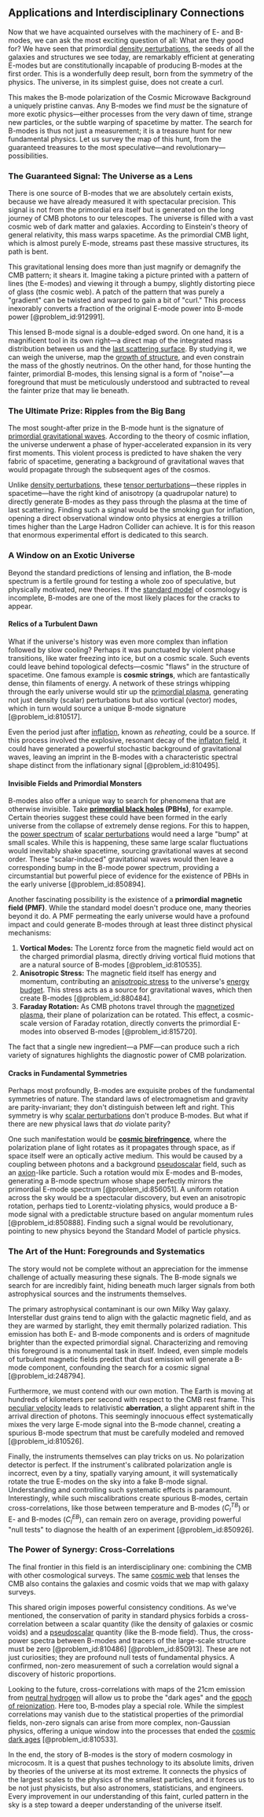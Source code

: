 ## Applications and Interdisciplinary Connections

Now that we have acquainted ourselves with the machinery of E- and B-modes, we can ask the most exciting question of all: What are they good for? We have seen that primordial [density perturbations](@article_id:159052), the seeds of all the galaxies and structures we see today, are remarkably efficient at generating E-modes but are constitutionally incapable of producing B-modes at the first order. This is a wonderfully deep result, born from the symmetry of the physics. The universe, in its simplest guise, does not create a curl.

This makes the B-mode polarization of the Cosmic Microwave Background a uniquely pristine canvas. Any B-modes we find *must* be the signature of more exotic physics—either processes from the very dawn of time, strange new particles, or the subtle warping of spacetime by matter. The search for B-modes is thus not just a measurement; it is a treasure hunt for new fundamental physics. Let us survey the map of this hunt, from the guaranteed treasures to the most speculative—and revolutionary—possibilities.

### The Guaranteed Signal: The Universe as a Lens

There is one source of B-modes that we are absolutely certain exists, because we have already measured it with spectacular precision. This signal is not from the primordial era itself but is generated on the long journey of CMB photons to our telescopes. The universe is filled with a vast cosmic web of dark matter and galaxies. According to Einstein's theory of general relativity, this mass warps spacetime. As the primordial CMB light, which is almost purely E-mode, streams past these massive structures, its path is bent.

This gravitational lensing does more than just magnify or demagnify the CMB pattern; it shears it. Imagine taking a picture printed with a pattern of lines (the E-modes) and viewing it through a bumpy, slightly distorting piece of glass (the cosmic web). A patch of the pattern that was purely a "gradient" can be twisted and warped to gain a bit of "curl." This process inexorably converts a fraction of the original E-mode power into B-mode power [@problem_id:912991].

This lensed B-mode signal is a double-edged sword. On one hand, it is a magnificent tool in its own right—a direct map of the integrated mass distribution between us and the [last scattering surface](@article_id:157207). By studying it, we can weigh the universe, map the [growth of structure](@article_id:158033), and even constrain the mass of the ghostly neutrinos. On the other hand, for those hunting the fainter, primordial B-modes, this lensing signal is a form of "noise"—a foreground that must be meticulously understood and subtracted to reveal the fainter prize that may lie beneath.

### The Ultimate Prize: Ripples from the Big Bang

The most sought-after prize in the B-mode hunt is the signature of [primordial gravitational waves](@article_id:160586). According to the theory of cosmic inflation, the universe underwent a phase of hyper-accelerated expansion in its very first moments. This violent process is predicted to have shaken the very fabric of spacetime, generating a background of gravitational waves that would propagate through the subsequent ages of the cosmos.

Unlike [density perturbations](@article_id:159052), these [tensor perturbations](@article_id:159936)—these ripples in spacetime—have the right kind of anisotropy (a quadrupolar nature) to directly generate B-modes as they pass through the plasma at the time of last scattering. Finding such a signal would be the smoking gun for inflation, opening a direct observational window onto physics at energies a trillion times higher than the Large Hadron Collider can achieve. It is for this reason that enormous experimental effort is dedicated to this search.

### A Window on an Exotic Universe

Beyond the standard predictions of lensing and inflation, the B-mode spectrum is a fertile ground for testing a whole zoo of speculative, but physically motivated, new theories. If the [standard model](@article_id:136930) of cosmology is incomplete, B-modes are one of the most likely places for the cracks to appear.

#### Relics of a Turbulent Dawn

What if the universe's history was even more complex than inflation followed by slow cooling? Perhaps it was punctuated by violent phase transitions, like water freezing into ice, but on a cosmic scale. Such events could leave behind topological defects—cosmic "flaws" in the structure of spacetime. One famous example is **cosmic strings**, which are fantastically dense, thin filaments of energy. A network of these strings whipping through the early universe would stir up the [primordial plasma](@article_id:161257), generating not just density (scalar) perturbations but also vortical (vector) modes, which in turn would source a unique B-mode signature [@problem_id:810517].

Even the period just after [inflation](@article_id:160710), known as *reheating*, could be a source. If this process involved the explosive, resonant decay of the [inflaton field](@article_id:157026), it could have generated a powerful stochastic background of gravitational waves, leaving an imprint in the B-modes with a characteristic spectral shape distinct from the inflationary signal [@problem_id:810495].

#### Invisible Fields and Primordial Monsters

B-modes also offer a unique way to search for phenomena that are otherwise invisible. Take **[primordial black holes](@article_id:155067) (PBHs)**, for example. Certain theories suggest these could have been formed in the early universe from the collapse of extremely dense regions. For this to happen, the [power spectrum](@article_id:159502) of [scalar perturbations](@article_id:159844) would need a large "bump" at small scales. While this is happening, these same large scalar fluctuations would inevitably shake spacetime, sourcing gravitational waves at second order. These "scalar-induced" gravitational waves would then leave a corresponding bump in the B-mode power spectrum, providing a circumstantial but powerful piece of evidence for the existence of PBHs in the early universe [@problem_id:850894].

Another fascinating possibility is the existence of a **primordial magnetic field (PMF)**. While the standard model doesn't produce one, many theories beyond it do. A PMF permeating the early universe would have a profound impact and could generate B-modes through at least three distinct physical mechanisms:
1.  **Vortical Modes:** The Lorentz force from the magnetic field would act on the charged primordial plasma, directly driving vortical fluid motions that are a natural source of B-modes [@problem_id:810535].
2.  **Anisotropic Stress:** The magnetic field itself has energy and momentum, contributing an [anisotropic stress](@article_id:160909) to the universe's [energy budget](@article_id:200533). This stress acts as a source for gravitational waves, which then create B-modes [@problem_id:880484].
3.  **Faraday Rotation:** As CMB photons travel through the [magnetized plasma](@article_id:200731), their plane of polarization can be rotated. This effect, a cosmic-scale version of Faraday rotation, directly converts the primordial E-modes into observed B-modes [@problem_id:815720].

The fact that a single new ingredient—a PMF—can produce such a rich variety of signatures highlights the diagnostic power of CMB polarization.

#### Cracks in Fundamental Symmetries

Perhaps most profoundly, B-modes are exquisite probes of the fundamental symmetries of nature. The standard laws of electromagnetism and gravity are parity-invariant; they don't distinguish between left and right. This symmetry is why [scalar perturbations](@article_id:159844) don't produce B-modes. But what if there are new physical laws that *do* violate parity?

One such manifestation would be **[cosmic birefringence](@article_id:153625)**, where the polarization plane of light rotates as it propagates through space, as if space itself were an optically active medium. This would be caused by a coupling between photons and a background [pseudoscalar](@article_id:196202) field, such as an [axion](@article_id:156014)-like particle. Such a rotation would mix E-modes and B-modes, generating a B-mode spectrum whose shape perfectly mirrors the primordial E-mode spectrum [@problem_id:856051]. A uniform rotation across the sky would be a spectacular discovery, but even an anisotropic rotation, perhaps tied to Lorentz-violating physics, would produce a B-mode signal with a predictable structure based on angular momentum rules [@problem_id:850888]. Finding such a signal would be revolutionary, pointing to new physics beyond the Standard Model of particle physics.

### The Art of the Hunt: Foregrounds and Systematics

The story would not be complete without an appreciation for the immense challenge of actually measuring these signals. The B-mode signals we search for are incredibly faint, hiding beneath much larger signals from both astrophysical sources and the instruments themselves.

The primary astrophysical contaminant is our own Milky Way galaxy. Interstellar dust grains tend to align with the galactic magnetic field, and as they are warmed by starlight, they emit thermally polarized radiation. This emission has both E- and B-mode components and is orders of magnitude brighter than the expected primordial signal. Characterizing and removing this foreground is a monumental task in itself. Indeed, even simple models of turbulent magnetic fields predict that dust emission will generate a B-mode component, confounding the search for a cosmic signal [@problem_id:248794].

Furthermore, we must contend with our own motion. The Earth is moving at hundreds of kilometers per second with respect to the CMB rest frame. This [peculiar velocity](@article_id:157470) leads to relativistic **aberration**, a slight apparent shift in the arrival direction of photons. This seemingly innocuous effect systematically mixes the very large E-mode signal into the B-mode channel, creating a spurious B-mode spectrum that must be carefully modeled and removed [@problem_id:810526].

Finally, the instruments themselves can play tricks on us. No polarization detector is perfect. If the instrument's calibrated polarization angle is incorrect, even by a tiny, spatially varying amount, it will systematically rotate the true E-modes on the sky into a fake B-mode signal. Understanding and controlling such systematic effects is paramount. Interestingly, while such miscalibrations create spurious B-modes, certain cross-correlations, like those between temperature and B-modes ($C_l^{TB}$) or E- and B-modes ($C_l^{EB}$), can remain zero on average, providing powerful "null tests" to diagnose the health of an experiment [@problem_id:850926].

### The Power of Synergy: Cross-Correlations

The final frontier in this field is an interdisciplinary one: combining the CMB with other cosmological surveys. The same [cosmic web](@article_id:161548) that lenses the CMB also contains the galaxies and cosmic voids that we map with galaxy surveys.

This shared origin imposes powerful consistency conditions. As we've mentioned, the conservation of parity in standard physics forbids a cross-correlation between a scalar quantity (like the density of galaxies or cosmic voids) and a [pseudoscalar](@article_id:196202) quantity (like the B-mode field). Thus, the cross-power spectra between B-modes and tracers of the large-scale structure must be zero [@problem_id:810486] [@problem_id:850913]. These are not just curiosities; they are profound null tests of fundamental physics. A confirmed, non-zero measurement of such a correlation would signal a discovery of historic proportions.

Looking to the future, cross-correlations with maps of the 21cm emission from [neutral hydrogen](@article_id:173777) will allow us to probe the "dark ages" and the [epoch of reionization](@article_id:160988). Here too, B-modes play a special role. While the simplest correlations may vanish due to the statistical properties of the primordial fields, non-zero signals can arise from more complex, non-Gaussian physics, offering a unique window into the processes that ended the [cosmic dark ages](@article_id:159280) [@problem_id:810533].

In the end, the story of B-modes is the story of modern cosmology in microcosm. It is a quest that pushes technology to its absolute limits, driven by theories of the universe at its most extreme. It connects the physics of the largest scales to the physics of the smallest particles, and it forces us to be not just physicists, but also astronomers, statisticians, and engineers. Every improvement in our understanding of this faint, curled pattern in the sky is a step toward a deeper understanding of the universe itself.